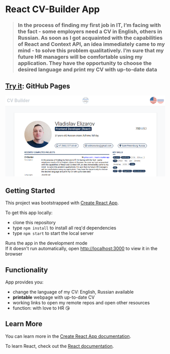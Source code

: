 # React CV-Builder App

> ### In the process of finding my first job in IT, I’m facing with the fact - some employers need a CV in English, others in Russian. As soon as I got acquainted with the capabilities of React and Context API, an idea immediately came to my mind - to solve this problem qualitatively. I’m sure that my future HR managers will be comfortable using my application. They have the opportunity to choose the desired language and print my CV with up-to-date data
## [Try it](https://v-elizarov.github.io/react-cvbuilder-app/): GitHub Pages

![Screenshot shows this app](/assets/cvbuilder-app.png)

## Getting Started
This project was bootstrapped with [Create React App](https://github.com/facebook/create-react-app).

To get this app locally:
- clone this repository
- type `npm install` to install all req'd dependencies
- type `npm start` to start the local server 

Runs the app in the development mode  
If it doesn't run automatically, open [http://localhost:3000](http://localhost:3000) to view it in the browser

## Functionality

App provides you:
- change the language of my CV: English, Russian available
- **printable** webpage with up-to-date CV
- working links to open my remote repos and open other resources
- function: with love to HR 😘

## Learn More

You can learn more in the [Create React App documentation](https://facebook.github.io/create-react-app/docs/getting-started).

To learn React, check out the [React documentation](https://reactjs.org/).

